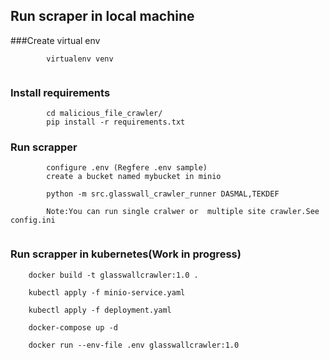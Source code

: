 ## Run scraper in local machine

###Create virtual env 

```
        virtualenv venv
    
```

### Install requirements
```
        cd malicious_file_crawler/
        pip install -r requirements.txt
```

### Run scrapper

```
        configure .env (Regfere .env sample)
        create a bucket named mybucket in minio
 
        python -m src.glasswall_crawler_runner DASMAL,TEKDEF

        Note:You can run single cralwer or  multiple site crawler.See config.ini
    
```

### Run scrapper in kubernetes(Work in progress)
```
    docker build -t glasswallcrawler:1.0 .
    
    kubectl apply -f minio-service.yaml
    
    kubectl apply -f deployment.yaml
    
    docker-compose up -d
    
    docker run --env-file .env glasswallcrawler:1.0

```










